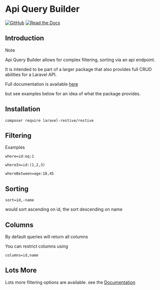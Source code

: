 # Api Query Builder #

[![GitHub](https://img.shields.io/github/license/mashape/apistatus.svg)](https://github.com/laravel-restive/restive/blob/master/LICENSE)
[![Read the Docs](https://readthedocs.org/projects/laravel-restive/badge/?version=latest&style=flat)](https://laravel-rest-api.readthedocs.io/en/latest/)

## Introduction ##

Note 

Api Query Builder allows for complex filtering, sorting via an api endpoint.

It is intended to be part of a larger package that also provides full CRUD abilities for a Laravel API.

Full documentation is available [here](https://laravel-restive.readthedocs.io/en/latest/)

but see examples below for an idea of what the package provides.

## Installation ##

``composer require laravel-restive/restive``


## Filtering ##

Examples 

    where=id:eq:1
    
    whereIn=id:(1,2,3)
    
    whereBetween=age:18,45
    
    
   
## Sorting ##

    sort=id,-name

would sort ascending on id, the sort descending on name

## Columns ##

By default queries will return all columns 

You can restrict columns using 

    columns=id,name
    
## Lots More ##

Lots more filtering options are available.
see the [Documentation](https://laravel-restive.readthedocs.io/en/latest/)    